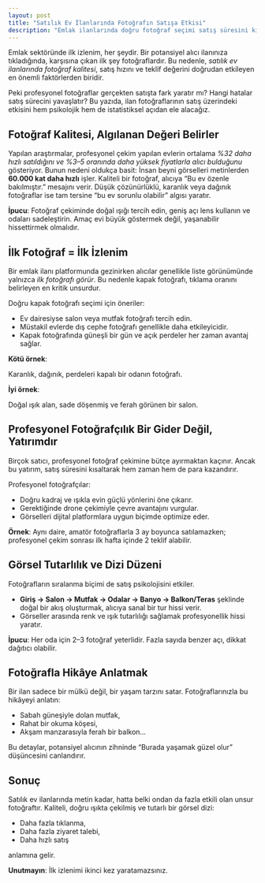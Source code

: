 ```yaml
---
layout: post
title: "Satılık Ev İlanlarında Fotoğrafın Satışa Etkisi"
description: "Emlak ilanlarında doğru fotoğraf seçimi satış süresini kısaltır. Profesyonel ev fotoğraflarının alıcı psikolojisine etkisini öğrenin."
---
```


Emlak sektöründe ilk izlenim, her şeydir. Bir potansiyel alıcı ilanınıza tıkladığında, karşısına çıkan ilk şey fotoğraflardır. Bu nedenle, *satılık ev ilanlarında fotoğraf kalitesi*, satış hızını ve teklif değerini doğrudan etkileyen en önemli faktörlerden biridir.

Peki profesyonel fotoğraflar gerçekten satışta fark yaratır mı? Hangi hatalar satış sürecini yavaşlatır? Bu yazıda, ilan fotoğraflarının satış üzerindeki etkisini hem psikolojik hem de istatistiksel açıdan ele alacağız.

## Fotoğraf Kalitesi, Algılanan Değeri Belirler

Yapılan araştırmalar, profesyonel çekim yapılan evlerin ortalama *%32 daha hızlı satıldığını ve %3–5 oranında daha yüksek fiyatlarla alıcı bulduğunu* gösteriyor. Bunun nedeni oldukça basit: İnsan beyni görselleri metinlerden **60.000 kat daha hızlı** işler. Kaliteli bir fotoğraf, alıcıya “Bu ev özenle bakılmıştır.” mesajını verir. Düşük çözünürlüklü, karanlık veya dağınık fotoğraflar ise tam tersine “bu ev sorunlu olabilir” algısı yaratır.

**İpucu**: Fotoğraf çekiminde doğal ışığı tercih edin, geniş açı lens kullanın ve odaları sadeleştirin. Amaç evi büyük göstermek değil, yaşanabilir hissettirmek olmalıdır.

## İlk Fotoğraf = İlk İzlenim

Bir emlak ilanı platformunda gezinirken alıcılar genellikle liste görünümünde yalnızca *ilk fotoğrafı görür*. Bu nedenle kapak fotoğrafı, tıklama oranını belirleyen en kritik unsurdur.

Doğru kapak fotoğrafı seçimi için öneriler:

- Ev dairesiyse salon veya mutfak fotoğrafı tercih edin.
- Müstakil evlerde dış cephe fotoğrafı genellikle daha etkileyicidir.
- Kapak fotoğrafında güneşli bir gün ve açık perdeler her zaman avantaj sağlar.

**Kötü örnek**:

Karanlık, dağınık, perdeleri kapalı bir odanın fotoğrafı.

**İyi örnek**:

Doğal ışık alan, sade döşenmiş ve ferah görünen bir salon.

## Profesyonel Fotoğrafçılık Bir Gider Değil, Yatırımdır

Birçok satıcı, profesyonel fotoğraf çekimine bütçe ayırmaktan kaçınır. Ancak bu yatırım, satış süresini kısaltarak hem zaman hem de para kazandırır.

Profesyonel fotoğrafçılar:

- Doğru kadraj ve ışıkla evin güçlü yönlerini öne çıkarır.
- Gerektiğinde drone çekimiyle çevre avantajını vurgular.
- Görselleri dijital platformlara uygun biçimde optimize eder.

**Örnek**: Aynı daire, amatör fotoğraflarla 3 ay boyunca satılamazken; profesyonel çekim sonrası ilk hafta içinde 2 teklif alabilir.

## Görsel Tutarlılık ve Dizi Düzeni

Fotoğrafların sıralanma biçimi de satış psikolojisini etkiler.

- **Giriş → Salon → Mutfak → Odalar → Banyo → Balkon/Teras** şeklinde doğal bir akış oluşturmak, alıcıya sanal bir tur hissi verir.
- Görseller arasında renk ve ışık tutarlılığı sağlamak profesyonellik hissi yaratır.

**İpucu**: Her oda için 2–3 fotoğraf yeterlidir. Fazla sayıda benzer açı, dikkat dağıtıcı olabilir.

## Fotoğrafla Hikâye Anlatmak

Bir ilan sadece bir mülkü değil, bir yaşam tarzını satar. Fotoğraflarınızla bu hikâyeyi anlatın:

- Sabah güneşiyle dolan mutfak,
- Rahat bir okuma köşesi,
- Akşam manzarasıyla ferah bir balkon…

Bu detaylar, potansiyel alıcının zihninde “Burada yaşamak güzel olur” düşüncesini canlandırır.

## Sonuç

Satılık ev ilanlarında metin kadar, hatta belki ondan da fazla etkili olan unsur fotoğraftır. Kaliteli, doğru ışıkta çekilmiş ve tutarlı bir görsel dizi:

- Daha fazla tıklanma,
- Daha fazla ziyaret talebi,
- Daha hızlı satış

anlamına gelir.

**Unutmayın**: İlk izlenimi ikinci kez yaratamazsınız.